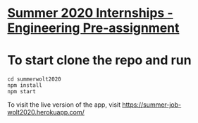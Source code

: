 # [Summer 2020 Internships - Engineering Pre-assignment](https://github.com/woltapp/summer2020)




# To start clone the repo and run

```
cd summerwolt2020
npm install
npm start
```
To visit the live version of the app, visit https://summer-job-wolt2020.herokuapp.com/
